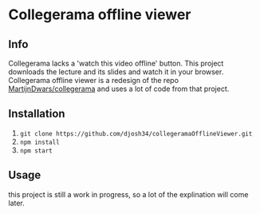 # Collegerama offline viewer

## Info

Collegerama lacks a 'watch this video offline' button. This project downloads the lecture and its slides and watch it in your browser.
Collegerama offline viewer is a redesign of the repo [MartijnDwars/collegerama](https://github.com/MartijnDwars/collegerama) and uses a lot of code from that project.

## Installation

1. `git clone https://github.com/djosh34/collegeramaOfflineViewer.git`
2. `npm install`
3. `npm start`


## Usage

this project is still a work in progress, so a lot of the explination will come later.